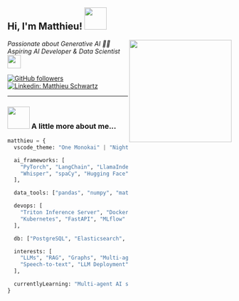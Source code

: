 <h2> Hi, I'm Matthieu! <img src="https://media2.giphy.com/media/v1.Y2lkPTc5MGI3NjExMTgxcnFra2ZrcWxoZzVna3prbnZ4dzVzcHUzMHh6d3AzMXFlNzFhbCZlcD12MV9pbnRlcm5hbF9naWZfYnlfaWQmY3Q9Zw/h0Cq1ClzO3UpupFPjP/giphy.gif" width="50"></h2>
<img align='right' src="https://media.giphy.com/media/ieyl9zmCjO4b4t6qoY/giphy.gif" width="230">
<p><em>Passionate about Generative AI 👨‍💻<br>
Aspiring AI Developer & Data Scientist <img src="https://media1.giphy.com/media/v1.Y2lkPTc5MGI3NjExbGl3ejF0aXVra3ByY3d6cjM0YzZ5cDZ1czIyMDdoaGE0enpjbzlkaiZlcD12MV9pbnRlcm5hbF9naWZfYnlfaWQmY3Q9Zw/dtB7kgF86VwZWY5Iee/giphy.gif" width="30"> 
</em></p>

[![GitHub followers](https://img.shields.io/github/followers/matthieuschwa?label=Follow&style=social)](https://github.com/matthieuschwa)
[![Linkedin: Matthieu Schwartz](https://img.shields.io/badge/-LinkedIn-blue?style=flat-square&logo=Linkedin&logoColor=white&link=https://www.linkedin.com)]([https://www.linkedin.com](https://www.linkedin.com/in/matthieu-schwartz/))

---

### <img src="https://media2.giphy.com/media/v1.Y2lkPTc5MGI3NjExc21kd2FncmF6ZjM5YXhjbXcyaGN2dnc2ZzAzbnphNmwxNGg4bDdidyZlcD12MV9pbnRlcm5hbF9naWZfYnlfaWQmY3Q9Zw/3og0IK5Wj4g10fwUAU/giphy.gif" width="50"> A little more about me... 

``````python
matthieu = {
  vscode_theme: "One Monokai" | "Night Owl",

  ai_frameworks: [
    "PyTorch", "LangChain", "LlamaIndex", "YOLOv8",
    "Whisper", "spaCy", "Hugging Face", "scikit-learn"
  ],

  data_tools: ["pandas", "numpy", "matplotlib", "seaborn"],

  devops: [
    "Triton Inference Server", "Docker", 
    "Kubernetes", "FastAPI", "MLflow"
  ],

  db: ["PostgreSQL", "Elasticsearch", "Qdrant", "Neo4j"],

  interests: [
    "LLMs", "RAG", "Graphs", "Multi-agent systems", 
    "Speech-to-text", "LLM Deployment", "Fine-tuning"
  ],

  currentlyLearning: "Multi-agent AI systems"
}
